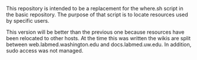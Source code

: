 This repository is intended to be a replacement for the where.sh
script in the basic repository. The purpose of that script is to
locate resources used by specific users.

This version will be better than the previous one because resources
have been relocated to other hosts. At the time this was written the
wikis are split between web.labmed.washington.edu and
docs.labmed.uw.edu. In addition, sudo access was not managed.

